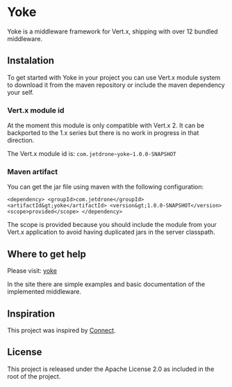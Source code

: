 # Yoke

Yoke is a middleware framework for Vert.x, shipping with over 12 bundled middleware.


## Instalation

To get started with Yoke in your project you can use Vert.x module system to download it from the maven repository or
include the maven dependency your self.


### Vert.x module id

At the moment this module is only compatible with Vert.x 2. It can be backported to the 1.x series but there is no work
in progress in that direction.

The Vert.x module id is: `com.jetdrone~yoke~1.0.0-SNAPSHOT`


### Maven artifact

You can get the jar file using maven with the following configuration:

`<dependency>
  <groupId>com.jetdrone</groupId>
  <artifactId&gt;yoke</artifactId>
  <version&gt;1.0.0-SNAPSHOT</version>
  <scope>provided</scope>
</dependency>`

The scope is provided because you should include the module from your Vert.x application to avoid having duplicated jars
in the server classpath.


## Where to get help

Please visit:  [yoke](http://pmlopes.github.io/yoke/)

In the site there are simple examples and basic documentation of the implemented middleware.


## Inspiration

This project was inspired by [Connect](http://www.senchalabs.org/connect/).


## License

This project is released under the Apache License 2.0 as included in the root of the project.